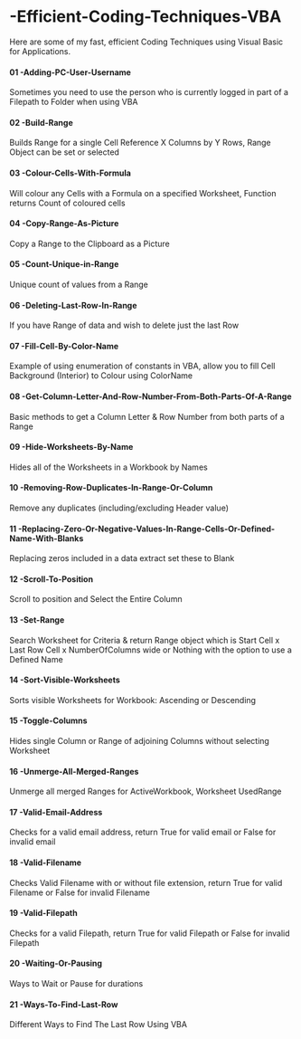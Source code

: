 # -Efficient-Coding-Techniques-VBA
Here are some of my fast, efficient Coding Techniques using Visual Basic for Applications.

#### 01 -Adding-PC-User-Username
Sometimes you need to use the person who is currently logged in part of a Filepath to Folder when using VBA

#### 02 -Build-Range
Builds Range for a single Cell Reference X Columns by Y Rows, Range Object can be set or selected

#### 03 -Colour-Cells-With-Formula
Will colour any Cells with a Formula on a specified Worksheet, Function returns Count of coloured cells

#### 04 -Copy-Range-As-Picture
Copy a Range to the Clipboard as a Picture

#### 05 -Count-Unique-in-Range
Unique count of values from a Range

#### 06 -Deleting-Last-Row-In-Range
If you have Range of data and wish to delete just the last Row

#### 07 -Fill-Cell-By-Color-Name
Example of using enumeration of constants in VBA, allow you to fill Cell Background (Interior) to Colour using ColorName

#### 08 -Get-Column-Letter-And-Row-Number-From-Both-Parts-Of-A-Range
Basic methods to get a Column Letter & Row Number from both parts of a Range

#### 09 -Hide-Worksheets-By-Name
Hides all of the Worksheets in a Workbook by Names

#### 10 -Removing-Row-Duplicates-In-Range-Or-Column
Remove any duplicates (including/excluding Header value)

#### 11 -Replacing-Zero-Or-Negative-Values-In-Range-Cells-Or-Defined-Name-With-Blanks
Replacing zeros included in a data extract set these to Blank

#### 12 -Scroll-To-Position
Scroll to position and Select the Entire Column

#### 13 -Set-Range
Search Worksheet for Criteria & return Range object which is Start Cell x Last Row Cell x NumberOfColumns wide or Nothing with the option to use a Defined Name

#### 14 -Sort-Visible-Worksheets
Sorts visible Worksheets for Workbook: Ascending or Descending

#### 15 -Toggle-Columns
Hides single Column or Range of adjoining Columns without selecting Worksheet

#### 16 -Unmerge-All-Merged-Ranges
Unmerge all merged Ranges for ActiveWorkbook, Worksheet UsedRange

#### 17 -Valid-Email-Address
Checks for a valid email address, return True for valid email or False for invalid email

#### 18 -Valid-Filename
Checks Valid Filename with or without file extension, return True for valid Filename or False for invalid Filename

#### 19 -Valid-Filepath
Checks for a valid Filepath, return True for valid Filepath or False for invalid Filepath

#### 20 -Waiting-Or-Pausing
Ways to Wait or Pause for durations

#### 21 -Ways-To-Find-Last-Row
Different Ways to Find The Last Row Using VBA
